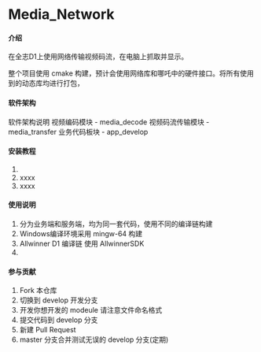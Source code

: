 # Media_Network

#### 介绍
在全志D1上使用网络传输视频码流，在电脑上抓取并显示。  

整个项目使用 cmake 构建，预计会使用网络库和哪吒中的硬件接口。将所有使用到的动态库均进行打包，

#### 软件架构
软件架构说明
    视频编码模块      -   media_decode
    视频码流传输模块   -   media_transfer
    业务代码板块      -   app_develop


#### 安装教程

1.  
2.  xxxx
3.  xxxx

#### 使用说明

1.  分为业务端和服务端，均为同一套代码，使用不同的编译链构建
2.  Windows编译环境采用 mingw-64 构建
3.  Allwinner D1 编译链 使用 AllwinnerSDK  
4.  

#### 参与贡献

1.  Fork 本仓库
2.  切换到 develop 开发分支
3.  开发你想开发的 modeule 请注意文件命名格式
4.  提交代码到 develop 分支
5.  新建 Pull Request
6.  master 分支合并测试无误的 develop 分支(定期)


